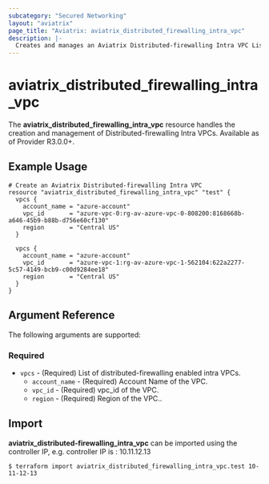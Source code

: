 ```yaml
---
subcategory: "Secured Networking"
layout: "aviatrix"
page_title: "Aviatrix: aviatrix_distributed_firewalling_intra_vpc"
description: |-
  Creates and manages an Aviatrix Distributed-firewalling Intra VPC List
---
```


# aviatrix_distributed_firewalling_intra_vpc

The **aviatrix_distributed_firewalling_intra_vpc** resource handles the creation and management of Distributed-firewalling Intra VPCs. Available as of Provider R3.0.0+.

## Example Usage

```hcl
# Create an Aviatrix Distributed-firewalling Intra VPC
resource "aviatrix_distributed_firewalling_intra_vpc" "test" {
  vpcs {
    account_name = "azure-account"
    vpc_id       = "azure-vpc-0:rg-av-azure-vpc-0-808200:8168668b-a646-45b9-b88b-d756e60cf130"
    region       = "Central US"
  }
  
  vpcs {
    account_name = "azure-account"
    vpc_id       = "azure-vpc-1:rg-av-azure-vpc-1-562104:622a2277-5c57-4149-bcb9-c00d9284ee18"
    region       = "Central US"
  }
}
```

## Argument Reference

The following arguments are supported:

### Required

* `vpcs` - (Required) List of distributed-firewalling enabled intra VPCs.
    * `account_name` - (Required) Account Name of the VPC.
    * `vpc_id` - (Required) vpc_id of the VPC.
    * `region` - (Required) Region of the VPC..

## Import

**aviatrix_distributed-firewalling_intra_vpc** can be imported using the controller IP, e.g. controller IP is : 10.11.12.13

```
$ terraform import aviatrix_distributed_firewalling_intra_vpc.test 10-11-12-13
```
